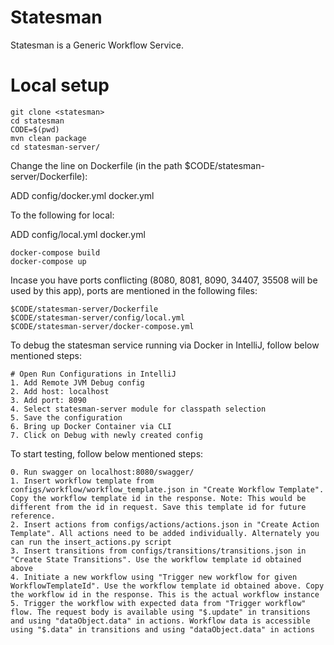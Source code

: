 # Statesman
Statesman is a Generic Workflow Service. 

# Local setup
```
git clone <statesman>
cd statesman
CODE=$(pwd)
mvn clean package 
cd statesman-server/
```

Change the line on Dockerfile (in the path $CODE/statesman-server/Dockerfile): 

ADD config/docker.yml docker.yml

To the following for local:

ADD config/local.yml docker.yml
```
docker-compose build
docker-compose up 
```

Incase you have ports conflicting (8080, 8081, 8090, 34407, 35508 will be used by this app), ports are mentioned in the following files:
```
$CODE/statesman-server/Dockerfile 
$CODE/statesman-server/config/local.yml
$CODE/statesman-server/docker-compose.yml
```

To debug the statesman service running via Docker in IntelliJ, follow below mentioned steps:
```shell
# Open Run Configurations in IntelliJ
1. Add Remote JVM Debug config
2. Add host: localhost 
3. Add port: 8090
4. Select statesman-server module for classpath selection 
5. Save the configuration
6. Bring up Docker Container via CLI
7. Click on Debug with newly created config
```

To start testing, follow below mentioned steps:
```
0. Run swagger on localhost:8080/swagger/
1. Insert workflow template from configs/workflow/workflow_template.json in "Create Workflow Template". Copy the workflow template id in the response. Note: This would be different from the id in request. Save this template id for future reference.
2. Insert actions from configs/actions/actions.json in "Create Action Template". All actions need to be added individually. Alternately you can run the insert_actions.py script
3. Insert transitions from configs/transitions/transitions.json in "Create State Transitions". Use the workflow template id obtained above
4. Initiate a new workflow using "Trigger new workflow for given WorkflowTemplateId". Use the workflow template id obtained above. Copy the workflow id in the response. This is the actual workflow instance
5. Trigger the workflow with expected data from "Trigger workflow" flow. The request body is available using "$.update" in transitions and using "dataObject.data" in actions. Workflow data is accessible using "$.data" in transitions and using "dataObject.data" in actions
```


